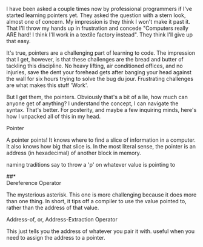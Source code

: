 I have been asked a couple times now by professional programmers if I've started learning pointers yet. They asked the question with a stern look, almost one of concern. My impression is they think I won't make it past it. That I'll throw my hands up in frustration and concede "Computers really ARE hard! I think I'll work in a textile factory instead". They think I'll give up that easy.

It's true, pointers are a challenging part of learning to code. The impression that I get, however, is that these challenges are the bread and butter of tackling this discipline. No heavy lifting, air conditioned offices, and no injuries, save the dent your forehead gets after banging your head against the wall for six hours trying to solve the bug du jour. Frustrating challenges are what makes this stuff 'Work'.

But I get them, the pointers. Obviously that's a bit of a lie, how much can anyone get of anything? I understand the concept, I can navigate the syntax. That's better. For posterity, and maybe a few inquiring minds, here's how I unpacked all of this in my head.

Pointer

A pointer points! It knows where to find a slice of information in a computer. It also knows how big that slice is. In the most literal sense, the pointer is an address (in hexadecimal) of another block in memory.

naming traditions say to throw a 'p' on whatever value is pointing to


##\*\
Dereference Operator

The mysterious asterisk. This one is more challenging because it does more than one thing. In short, it tips off a compiler to use the value pointed to, rather than the address of that value.

Address-of, or, Address-Extraction Operator

This just tells you the address of whatever you pair it with. useful when you need to assign the address to a pointer.







